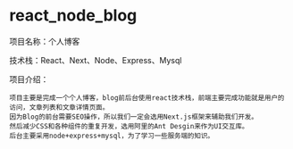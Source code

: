 # react_node_blog
项目名称：个人博客

技术栈：React、Next、Node、Express、Mysql

项目介绍：

    项目主要是完成一个个人博客，blog前后台使用react技术栈，前端主要完成功能就是用户的访问，文章列表和文章详情页面。
    因为Blog的前台需要SEO操作，所以我们一定会选用Next.js框架来辅助我们开发。
    然后减少CSS和各种组件的重复开发，选用阿里的Ant Desgin来作为UI交互库。
    后台主要采用node+express+mysql，为了学习一些服务端的知识。
